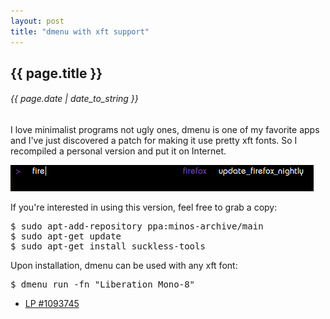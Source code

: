 ```yaml
---
layout: post
title: "dmenu with xft support"
---
```


## {{ page.title }}

###### {{ page.date | date_to_string }}

I love minimalist programs not ugly ones, dmenu is one of my favorite apps and I've just discovered a patch for making it use pretty xft fonts. So I recompiled a personal version and put it on Internet.

**[![](/assets/img/65.jpg)](/assets/img/65.jpg)**

If you're interested in using this version, feel free to grab a copy:

<pre class="sh_sh">
$ sudo apt-add-repository ppa:minos-archive/main
$ sudo apt-get update
$ sudo apt-get install suckless-tools 
</pre>

Upon installation, dmenu can be used with any xft font:

<pre class="sh_sh">
$ dmenu_run -fn "Liberation Mono-8"
</pre>

- [LP #1093745](https://bugs.launchpad.net/ubuntu/+source/suckless-tools/+bug/1093745)
